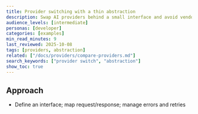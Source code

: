 ```yaml
---
title: Provider switching with a thin abstraction
description: Swap AI providers behind a small interface and avoid vendor lock-in.
audience_levels: [intermediate]
personas: [developer]
categories: [examples]
min_read_minutes: 9
last_reviewed: 2025-10-08
tags: [providers, abstraction]
related: ["/docs/providers/compare-providers.md"]
search_keywords: ["provider switch", "abstraction"]
show_toc: true
---
```


## Approach
- Define an interface; map request/response; manage errors and retries
